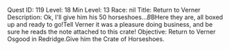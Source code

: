 Quest ID: 119
Level: 18
Min Level: 13
Race: nil
Title: Return to Verner
Description: Ok, I'll give him his 50 horseshoes...$B$BHere they are, all boxed up and ready to go!Tell Verner it was a pleasure doing business, and be sure he reads the note attached to this crate!
Objective: Return to Verner Osgood in Redridge.Give him the Crate of Horseshoes.
